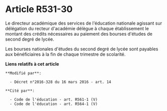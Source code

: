 # Article R531-30

Le directeur académique des services de l'éducation nationale agissant sur délégation du recteur d'académie délègue à chaque
établissement le montant des crédits nécessaires au paiement des bourses d'études de second degré de lycée.

Les bourses nationales d'études du second degré de lycée sont payables aux bénéficiaires à la fin de chaque trimestre de
scolarité.

**Liens relatifs à cet article**

	**Modifié par**:

	  - Décret n°2016-328 du 16 mars 2016 - art. 14

	**Cité par**:

	  - Code de l'éducation - art. R561-1 (V)
	  - Code de l'éducation - art. R564-1 (V)
